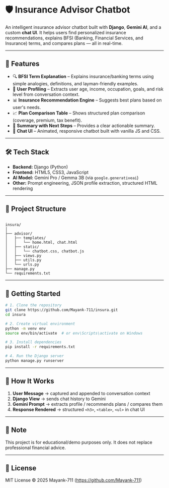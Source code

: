 # 🛡️ Insurance Advisor Chatbot

An intelligent insurance advisor chatbot built with **Django**, **Gemini AI**, and a custom **chat UI**. It helps users find personalized insurance recommendations, explains BFSI (Banking, Financial Services, and Insurance) terms, and compares plans — all in real-time.

---

## 🚀 Features

- 🔍 **BFSI Term Explanation** – Explains insurance/banking terms using simple analogies, definitions, and layman-friendly examples.
- 👤 **User Profiling** – Extracts user age, income, occupation, goals, and risk level from conversation context.
- 📊 **Insurance Recommendation Engine** – Suggests best plans based on user's needs.
- 📈 **Plan Comparison Table** – Shows structured plan comparison (coverage, premium, tax benefit).
- 🧾 **Summary with Next Steps** – Provides a clear actionable summary.
- 💬 **Chat UI** – Animated, responsive chatbot built with vanilla JS and CSS.

---

## 🛠️ Tech Stack

- **Backend:** Django (Python)
- **Frontend:** HTML5, CSS3, JavaScript
- **AI Model:** Gemini Pro / Gemma 3B (via `google.generativeai`)
- **Other:** Prompt engineering, JSON profile extraction, structured HTML rendering

---

## 📂 Project Structure

```

insura/
│
├── advisor/
│   ├── templates/
│   │   └── home.html, chat.html
│   ├── static/
│   │   └── chatbot.css, chatbot.js
│   ├── views.py
│   ├── utils.py
│   └── urls.py
├── manage.py
└── requirements.txt

````

---

## 🧪 Getting Started

```bash
# 1. Clone the repository
git clone https://github.com/Mayank-711/insura.git
cd insura

# 2. Create virtual environment
python -m venv env
source env/bin/activate  # or env\Scripts\activate on Windows

# 3. Install dependencies
pip install -r requirements.txt

# 4. Run the Django server
python manage.py runserver
````

---

## 🧠 How It Works

1. **User Message** → captured and appended to conversation context
2. **Django View** → sends chat history to Gemini
3. **Gemini Prompt** → extracts profile / recommends plans / compares them
4. **Response Rendered** → structured `<h3>`, `<table>`, `<ul>` in chat UI

---

## 📌 Note

This project is for educational/demo purposes only. It does not replace professional financial advice.

---

## 📄 License

MIT License © 2025 Mayank-711 (https://github.com/Mayank-711)



